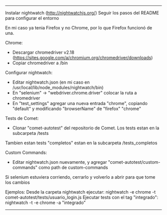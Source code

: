 ***********************************************************

Instalar nightwatch (http://nightwatchjs.org/)
Seguir los pasos del README para configurar el entorno

En mi caso ya tenia Firefox y no Chrome, por lo que Firefox funcionó de una.

Chrome:
- Descargar chromedriver v2.18 (https://sites.google.com/a/chromium.org/chromedriver/downloads)
- Copiar chromedriver a /bin

Configurar nightwatch:
- Editar nightwatch.json (en mi caso en /usr/local/lib/node_modules/nightwatch/bin)
- En "selenium" -> "webdriver.chrome.driver" colocar la ruta a chromedriver
- En "test_settings" agregar una nueva entrada "chrome", copiando "default" y
modificando "browserName" de "firefox" "chrome"

Tests de Comet:
- Clonar "comet-autotest" del repositorio de Comet.
Los tests estan en la subcarpeta /tests

Tambien estan tests "completos" estan en la subcarpeta /tests_completos

Custom Commands:
- Editar nightwatch.json nuevamente, y agregar "comet-autotest/custom-commands" como path de custom-commands

Si selenium estuviera corriendo, cerrarlo y volverlo a abrir para que tome los cambios

Ejemplos:
Desde la carpeta nightwatch ejecutar:
  nightwatch -e chrome -t comet-autotest/tests/usuario_login.js
Ejecutar tests con el tag "integrado":
  nightwatch -t -e chrome -a "integrado"


***********************************************************
